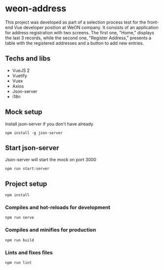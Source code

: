 # weon-address

This project was developed as part of a selection process test for the front-end Vue developer position at WeON company. It consists of an application for address registration with two screens. The first one, "Home," displays the last 3 records, while the second one, "Register Address," presents a table with the registered addresses and a button to add new entries.

## Techs and libs

- VueJS 2
- Vuetify
- Vuex
- Axios
- Json-server
- i18n

## Mock setup
Install json-server if you don't have already
```
npm install -g json-server
```
## Start json-server
Json-server will start the mock on port 3000
```
npm run start:server
```


## Project setup
```
npm install
```

### Compiles and hot-reloads for development
```
npm run serve
```

### Compiles and minifies for production
```
npm run build
```

### Lints and fixes files
```
npm run lint
```

